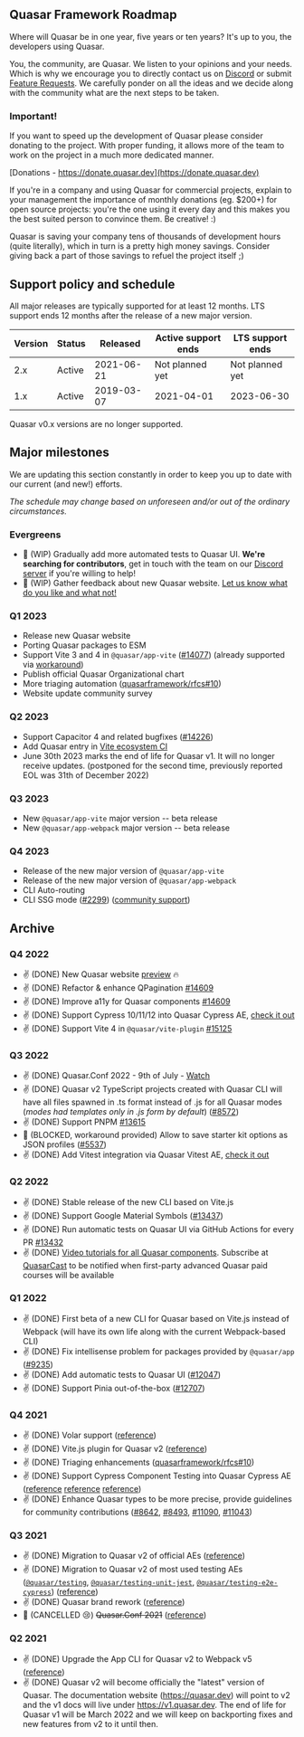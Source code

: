 ## Quasar Framework Roadmap

Where will Quasar be in one year, five years or ten years? It's up to you, the developers using Quasar.

You, the community, are Quasar. We listen to your opinions and your needs. Which is why we encourage you to directly contact us on [Discord](https://chat.quasar.dev) or submit [Feature Requests](https://github.com/quasarframework/quasar/issues/new/choose). We carefully ponder on all the ideas and we decide along with the community what are the next steps to be taken.

### Important!

If you want to speed up the development of Quasar please consider donating to the project. With proper funding, it allows more of the team to work on the project in a much more dedicated manner.

[Donations - https://donate.quasar.dev](https://donate.quasar.dev)

If you're in a company and using Quasar for commercial projects, explain to your management the importance of monthly donations (eg. $200+) for open source projects: you're the one using it every day and this makes you the best suited person to convince them. Be creative! :)

Quasar is saving your company tens of thousands of development hours (quite literally), which in turn is a pretty high money savings. Consider giving back a part of those savings to refuel the project itself ;)

## Support policy and schedule

All major releases are typically supported for at least 12 months.
LTS support ends 12 months after the release of a new major version.

| Version | Status | Released   | Active support ends | LTS support ends |
| ------- | ------ | ---------- | ------------------- | ---------------- |
| 2.x     | Active | 2021-06-21 | Not planned yet     | Not planned yet  |
| 1.x     | Active | 2019-03-07 | 2021-04-01          | 2023-06-30       |

Quasar v0.x versions are no longer supported.

## Major milestones

We are updating this section constantly in order to keep you up to date with our current (and new!) efforts.

*The schedule may change based on unforeseen and/or out of the ordinary circumstances.*

### Evergreens
* 🚧 (WIP) Gradually add more automated tests to Quasar UI. **We're searching for contributors**, get in touch with the team on our [Discord server](https://chat.quasar.dev/) if you're willing to help!
* 🚧 (WIP) Gather feedback about new Quasar website. [Let us know what do you like and what not!](https://github.com/quasarframework/quasar/discussions/15168)

### Q1 2023
* Release new Quasar website
* Porting Quasar packages to ESM
* Support Vite 3 and 4 in `@quasar/app-vite` ([#14077](https://github.com/quasarframework/quasar/issues/14077)) (already supported via [workaround](https://github.com/quasarframework/quasar/issues/14077#issuecomment-1353213893))
* Publish official Quasar Organizational chart
* More triaging automation ([quasarframework/rfcs#10](https://github.com/quasarframework/rfcs/issues/10))
* Website update community survey

### Q2 2023
* Support Capacitor 4 and related bugfixes ([#14226](https://github.com/quasarframework/quasar/pull/14226))
* Add Quasar entry in [Vite ecosystem CI](https://github.com/vitejs/vite-ecosystem-ci)
* June 30th 2023 marks the end of life for Quasar v1. It will no longer receive updates. (postponed for the second time, previously reported EOL was 31th of December 2022)

### Q3 2023
* New `@quasar/app-vite` major version -- beta release
* New `@quasar/app-webpack` major version -- beta release

### Q4 2023
* Release of the new major version of `@quasar/app-vite`
* Release of the new major version of `@quasar/app-webpack`
* CLI Auto-routing
* CLI SSG mode ([#2299](https://github.com/quasarframework/quasar/issues/2299)) ([community support](https://github.com/freddy38510/quasar-app-extension-ssg))

## Archive

### Q4 2022
* ✌️ (DONE) New Quasar website [preview](https://new-docs.quasar.dev/) 🔥
* ✌️ (DONE) Refactor & enhance QPagination [#14609](https://github.com/quasarframework/quasar/pull/14609)
* ✌️ (DONE) Improve a11y for Quasar components [#14609](https://github.com/quasarframework/quasar/pull/14609)
* ✌️ (DONE) Support Cypress 10/11/12 into Quasar Cypress AE, [check it out](https://github.com/quasarframework/quasar-testing/tree/dev/packages/e2e-cypress)
* ✌️ (DONE) Support Vite 4 in `@quasar/vite-plugin` [#15125](https://github.com/quasarframework/quasar/pull/15125)

### Q3 2022
* ✌️ (DONE) Quasar.Conf 2022 - 9th of July - [Watch](https://bit.ly/qconf2022yt)
* ✌️ (DONE) Quasar v2 TypeScript projects created with Quasar CLI will have all files spawned in .ts format instead of .js for all Quasar modes (_modes had templates only in .js form by default_) ([#8572](https://github.com/quasarframework/quasar/issues/8572))
* ✌️ (DONE) Support PNPM [#13615](https://github.com/quasarframework/quasar/pull/13615)
* 🚫 (BLOCKED, workaround provided) Allow to save starter kit options as JSON profiles ([#5537](https://github.com/quasarframework/quasar/issues/5537))
* ✌️ (DONE) Add Vitest integration via Quasar Vitest AE, [check it out](https://github.com/quasarframework/quasar-testing/tree/dev/packages/unit-vitest)

### Q2 2022
* ✌️ (DONE) Stable release of the new CLI based on Vite.js
* ✌️ (DONE) Support Google Material Symbols ([#13437](https://github.com/quasarframework/quasar/pull/13437))
* ✌️ (DONE) Run automatic tests on Quasar UI via GitHub Actions for every PR [#13432](https://github.com/quasarframework/quasar/pull/13432)
* ✌️ (DONE) [Video tutorials for all Quasar components](https://youtube.com/playlist?list=PLFZAa7EupbB7xC-C0YwYk7aXIAbHYX1Xl). Subscribe at [QuasarCast](https://quasarcast.com/course) to be notified when first-party advanced Quasar paid courses will be available

### Q1 2022
* ✌️ (DONE) First beta of a new CLI for Quasar based on Vite.js instead of Webpack (will have its own life along with the current Webpack-based CLI)
* ✌️ (DONE) Fix intellisense problem for packages provided by `@quasar/app` ([#9235](https://github.com/quasarframework/quasar/issues/9235))
* ✌️ (DONE) Add automatic tests to Quasar UI ([#12047](https://github.com/quasarframework/quasar/pull/12047))
* ✌️ (DONE) Support Pinia out-of-the-box ([#12707](https://github.com/quasarframework/quasar/pull/12707))

### Q4 2021
* ✌️ (DONE) Volar support ([reference](https://github.com/quasarframework/quasar/discussions/10619))
* ✌️ (DONE) Vite.js plugin for Quasar v2 ([reference](https://github.com/quasarframework/quasar/issues/7815))
* ✌️ (DONE) Triaging enhancements ([quasarframework/rfcs#10](https://github.com/quasarframework/rfcs/issues/10))
* ✌️ (DONE) Support Cypress Component Testing into Quasar Cypress AE ([reference](https://github.com/quasarframework/quasar-testing/issues/163) [reference](https://github.com/quasarframework/quasar-testing/pull/185) [reference](https://github.com/quasarframework/quasar/discussions/11496))
* ✌️ (DONE) Enhance Quasar types to be more precise, provide guidelines for community contributions ([#8642](https://github.com/quasarframework/quasar/issues/8642), [#8493](https://github.com/quasarframework/quasar/issues/8493), [#11090](https://github.com/quasarframework/quasar/issues/11090), [#11043](https://github.com/quasarframework/quasar/issues/11043))

### Q3 2021
* ✌️ (DONE) Migration to Quasar v2 of official AEs ([reference](https://github.com/quasarframework/quasar/discussions/9560))
* ✌️ (DONE) Migration to Quasar v2 of most used testing AEs ([`@quasar/testing`](https://github.com/quasarframework/quasar-testing/tree/dev/packages/testing), [`@quasar/testing-unit-jest`](https://github.com/quasarframework/quasar-testing/tree/dev/packages/unit-jest), [`@quasar/testing-e2e-cypress`](https://github.com/quasarframework/quasar-testing/tree/dev/packages/e2e-cypress)) ([reference](https://github.com/quasarframework/quasar/discussions/10341))
* ✌️ (DONE) Quasar brand rework ([reference](https://dev.to/quasar/quasar-brand-refresh-and-new-partnership-ao1))
* 🚫 (CANCELLED 😢) ~~Quasar.Conf 2021~~ ([reference](https://twitter.com/quasarframework/status/1435177368352698375))

### Q2 2021
* ✌️ (DONE) Upgrade the App CLI for Quasar v2 to Webpack v5 ([reference](https://github.com/quasarframework/quasar/issues/8102))
* ✌️ (DONE) Quasar v2 will become officially the "latest" version of Quasar. The documentation website (https://quasar.dev) will point to v2 and the v1 docs will live under https://v1.quasar.dev. The end of life for Quasar v1 will be March 2022 and we will keep on backporting fixes and new features from v2 to it until then.
